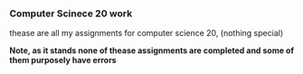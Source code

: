 ### Computer Scinece 20 work ###

thease are all my assignments for computer science 20, (nothing special)

**Note, as it stands none of thease assignments are completed and some of them purposely have errors**
